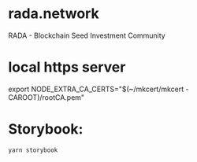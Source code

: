 # rada.network
RADA - Blockchain Seed Investment Community


# local https server
export NODE_EXTRA_CA_CERTS="$(~/mkcert/mkcert -CAROOT)/rootCA.pem"

# Storybook:

```sh
yarn storybook
```